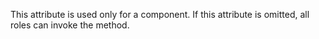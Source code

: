 This attribute is used only for a component. If this attribute is omitted, all roles can invoke the method.